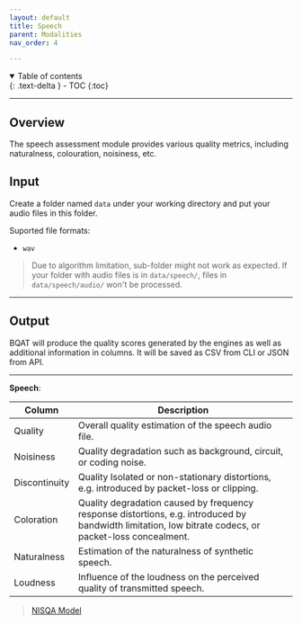 ```yaml
---
layout: default
title: Speech
parent: Modalities
nav_order: 4

---
```

<details open markdown="block">
  <summary>
    Table of contents
  </summary>
  {: .text-delta }
- TOC
{:toc}
</details>

---

## Overview

The speech assessment module provides various quality metrics, including naturalness, colouration, noisiness, etc. 

## Input

Create a folder named `data` under your working directory and put your audio files in this folder.

Suported file formats:

+ `wav`

> Due to algorithm limitation, sub-folder might not work as expected. If your folder with audio files is in `data/speech/`, files in `data/speech/audio/` won't be processed.

***

## Output

BQAT will produce the quality scores generated by the engines as well as additional information in columns. It will be saved as CSV from CLI or JSON from API. 

***

__Speech__:

| Column        | Description |
| ------------- | ----------- |
| Quality       | Overall quality estimation of the speech audio file. |
| Noisiness     | Quality degradation such as background, circuit, or coding noise. |
| Discontinuity | Quality Isolated or non-stationary distortions, e.g. introduced by packet-loss or clipping. |
| Coloration    | Quality degradation caused by frequency response distortions, e.g. introduced by bandwidth limitation, low bitrate codecs, or packet-loss concealment. |
| Naturalness   | Estimation of the naturalness of synthetic speech. |
| Loudness      | Influence of the loudness on the perceived quality of transmitted speech. |

> [NISQA Model](https://arxiv.org/abs/2104.09494)
